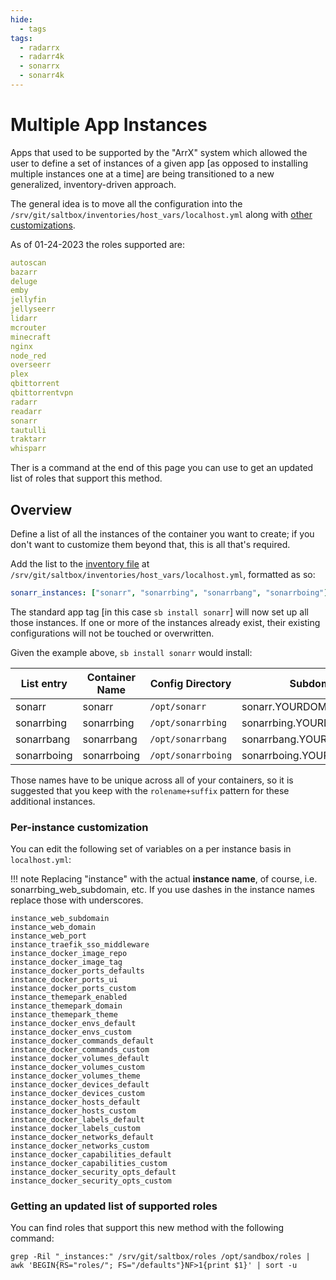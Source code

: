 ```yaml
---
hide:
  - tags
tags:
  - radarrx
  - radarr4k
  - sonarrx
  - sonarr4k
---
```


# Multiple App Instances

Apps that used to be supported by the "ArrX" system which allowed the user to define a set of instances of a given app [as opposed to installing multiple instances one at a time] are being transitioned to a new generalized, inventory-driven approach.

The general idea is to move all the configuration into the `/srv/git/saltbox/inventories/host_vars/localhost.yml` along with [other customizations](../saltbox/inventory/index.md).

As of 01-24-2023 the roles supported are:

```yaml
autoscan
bazarr
deluge
emby
jellyfin
jellyseerr
lidarr
mcrouter
minecraft
nginx
node_red
overseerr
plex
qbittorrent
qbittorrentvpn
radarr
readarr
sonarr
tautulli
traktarr
whisparr
```

Ther is a command at the end of this page you can use to get an updated list of roles that support this method.

## Overview

Define a list of all the instances of the container you want to create; if you don't want to customize them beyond that, this is all that's required.

Add the list to the [inventory file](../saltbox/inventory/index.md) at `/srv/git/saltbox/inventories/host_vars/localhost.yml`, formatted as so:

``` yaml
sonarr_instances: ["sonarr", "sonarrbing", "sonarrbang", "sonarrboing"]
```

The standard app tag [in this case `sb install sonarr`] will now set up all those instances.  If one or more of the instances already exist, their existing configurations will not be touched or overwritten.

Given the example above, `sb install sonarr` would install:

| List entry    | Container Name | Config Directory   | Subdomain                    |
| ------------- | -------------- | ------------------ | ---------------------------- |
| sonarr        | sonarr         | `/opt/sonarr`      | sonarr.YOURDOMAIN.TLD        |
| sonarrbing    | sonarrbing     | `/opt/sonarrbing`  | sonarrbing.YOURDOMAIN.TLD    |
| sonarrbang    | sonarrbang     | `/opt/sonarrbang`  | sonarrbang.YOURDOMAIN.TLD    |
| sonarrboing   | sonarrboing    | `/opt/sonarrboing` | sonarrboing.YOURDOMAIN.TLD   |

Those names have to be unique across all of your containers, so it is suggested that you keep with the `rolename+suffix` pattern for these additional instances.

### Per-instance customization

You can edit the following set of variables on a per instance basis in `localhost.yml`:

!!! note
    Replacing "instance" with the actual **instance name**, of course, i.e. sonarrbing_web_subdomain, etc. If you use dashes in the instance names replace those with underscores.

```text
instance_web_subdomain
instance_web_domain
instance_web_port
instance_traefik_sso_middleware
instance_docker_image_repo
instance_docker_image_tag
instance_docker_ports_defaults
instance_docker_ports_ui
instance_docker_ports_custom
instance_themepark_enabled
instance_themepark_domain
instance_themepark_theme
instance_docker_envs_default
instance_docker_envs_custom
instance_docker_commands_default
instance_docker_commands_custom
instance_docker_volumes_default
instance_docker_volumes_custom
instance_docker_volumes_theme
instance_docker_devices_default
instance_docker_devices_custom
instance_docker_hosts_default
instance_docker_hosts_custom
instance_docker_labels_default
instance_docker_labels_custom
instance_docker_networks_default
instance_docker_networks_custom
instance_docker_capabilities_default
instance_docker_capabilities_custom
instance_docker_security_opts_default
instance_docker_security_opts_custom
```

### Getting an updated list of supported roles

You can find roles that support this new method with the following command:

```shell
grep -Ril "_instances:" /srv/git/saltbox/roles /opt/sandbox/roles | awk 'BEGIN{RS="roles/"; FS="/defaults"}NF>1{print $1}' | sort -u
```
